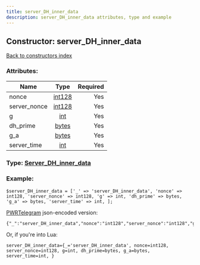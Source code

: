 ```yaml
---
title: server_DH_inner_data
description: server_DH_inner_data attributes, type and example
---
```

## Constructor: server\_DH\_inner\_data  
[Back to constructors index](index.md)



### Attributes:

| Name     |    Type       | Required |
|----------|:-------------:|---------:|
|nonce|[int128](../types/int128.md) | Yes|
|server\_nonce|[int128](../types/int128.md) | Yes|
|g|[int](../types/int.md) | Yes|
|dh\_prime|[bytes](../types/bytes.md) | Yes|
|g\_a|[bytes](../types/bytes.md) | Yes|
|server\_time|[int](../types/int.md) | Yes|



### Type: [Server\_DH\_inner\_data](../types/Server_DH_inner_data.md)


### Example:

```
$server_DH_inner_data = ['_' => 'server_DH_inner_data', 'nonce' => int128, 'server_nonce' => int128, 'g' => int, 'dh_prime' => bytes, 'g_a' => bytes, 'server_time' => int, ];
```  

[PWRTelegram](https://pwrtelegram.xyz) json-encoded version:

```
{"_":"server_DH_inner_data","nonce":"int128","server_nonce":"int128","g":"int","dh_prime":"bytes","g_a":"bytes","server_time":"int"}
```


Or, if you're into Lua:  


```
server_DH_inner_data={_='server_DH_inner_data', nonce=int128, server_nonce=int128, g=int, dh_prime=bytes, g_a=bytes, server_time=int, }

```



